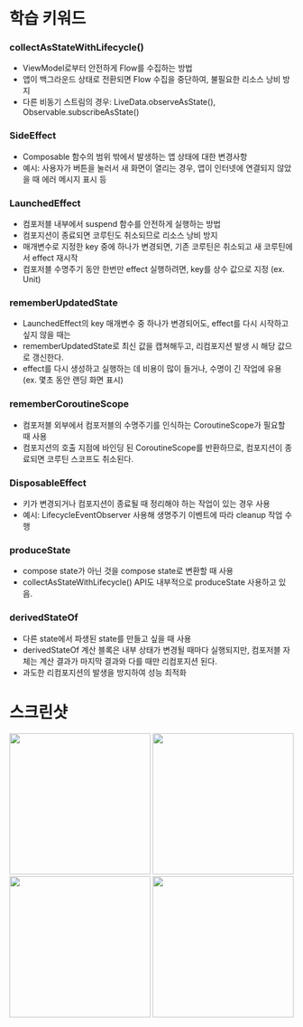 # 학습 키워드 

### collectAsStateWithLifecycle()

- ViewModel로부터 안전하게 Flow를 수집하는 방법 
- 앱이 백그라운드 상태로 전환되면 Flow 수집을 중단하여, 불필요한 리소스 낭비 방지 
- 다른 비동기 스트림의 경우: LiveData.observeAsState(), Observable.subscribeAsState()

### SideEffect

- Composable 함수의 범위 밖에서 발생하는 앱 상태에 대한 변경사항 
- 예시: 사용자가 버튼을 눌러서 새 화면이 열리는 경우, 앱이 인터넷에 연결되지 않았을 때 에러 메시지 표시 등 

### LaunchedEffect

- 컴포저블 내부에서 suspend 함수를 안전하게 실행하는 방법
- 컴포지션이 종료되면 코루틴도 취소되므로 리소스 낭비 방지
- 매개변수로 지정한 key 중에 하나가 변경되면, 기존 코루틴은 취소되고 새 코루틴에서 effect 재시작
- 컴포저블 수명주기 동안 한번만 effect 실행하려면, key를 상수 값으로 지정 (ex. Unit)

### rememberUpdatedState

- LaunchedEffect의 key 매개변수 중 하나가 변경되어도, effect를 다시 시작하고 싶지 않을 때는 
- rememberUpdatedState로 최신 값을 캡쳐해두고, 리컴포지션 발생 시 해당 값으로 갱신한다. 
- effect를 다시 생성하고 실행하는 데 비용이 많이 들거나, 수명이 긴 작업에 유용 (ex. 몇초 동안 랜딩 화면 표시)

### rememberCoroutineScope 

- 컴포저블 외부에서 컴포저블의 수명주기를 인식하는 CoroutineScope가 필요할 때 사용
- 컴포지션의 호출 지점에 바인딩 된 CoroutineScope를 반환하므로, 컴포지션이 종료되면 코루틴 스코프도 취소된다. 

### DisposableEffect 

- 키가 변경되거나 컴포지션이 종료될 때 정리해야 하는 작업이 있는 경우 사용 
- 예시: LifecycleEventObserver 사용해 생명주기 이벤트에 따라 cleanup 작업 수행 

### produceState

- compose state가 아닌 것을 compose state로 변환할 때 사용 
- collectAsStateWithLifecycle() API도 내부적으로 produceState 사용하고 있음. 

### derivedStateOf

- 다른 state에서 파생된 state를 만들고 싶을 때 사용 
- derivedStateOf 계산 블록은 내부 상태가 변경될 때마다 실행되지만, 컴포저블 자체는 계산 결과가 마지막 결과와 다를 때만 리컴포지션 된다.
- 과도한 리컴포지션의 발생을 방지하여 성능 최적화 

# 스크린샷 

<img width="250" src="https://github.com/user-attachments/assets/40c7abc5-ee36-4ed7-88cf-99079731e88c"/>

<img width="250" src="https://github.com/user-attachments/assets/139e7ac3-1816-464c-a340-e7e4c44a3634"/>

<img width="250" src="https://github.com/user-attachments/assets/e38006f0-dd21-46d3-b845-59a4d959d9f5"/>

<img width="250" src="https://github.com/user-attachments/assets/e9eb8e10-28f6-4a24-b29e-7984523520cf"/>